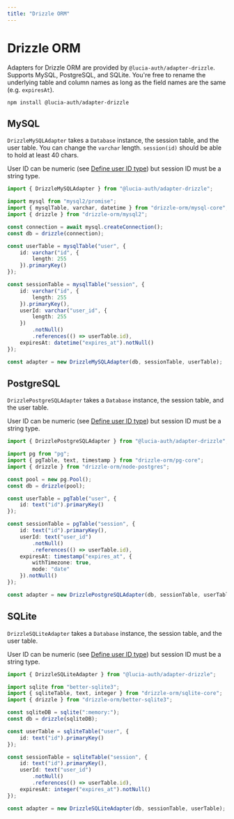```yaml
---
title: "Drizzle ORM"
---
```


# Drizzle ORM

Adapters for Drizzle ORM are provided by `@lucia-auth/adapter-drizzle`. Supports MySQL, PostgreSQL, and SQLite. You're free to rename the underlying table and column names as long as the field names are the same (e.g. `expiresAt`).

```
npm install @lucia-auth/adapter-drizzle
```

## MySQL

`DrizzleMySQLAdapter` takes a `Database` instance, the session table, and the user table. You can change the `varchar` length. `session(id)` should be able to hold at least 40 chars.

User ID can be numeric (see [Define user ID type](/basics/users#define-user-id-type)) but session ID must be a string type.

```ts
import { DrizzleMySQLAdapter } from "@lucia-auth/adapter-drizzle";

import mysql from "mysql2/promise";
import { mysqlTable, varchar, datetime } from "drizzle-orm/mysql-core";
import { drizzle } from "drizzle-orm/mysql2";

const connection = await mysql.createConnection();
const db = drizzle(connection);

const userTable = mysqlTable("user", {
	id: varchar("id", {
		length: 255
	}).primaryKey()
});

const sessionTable = mysqlTable("session", {
	id: varchar("id", {
		length: 255
	}).primaryKey(),
	userId: varchar("user_id", {
		length: 255
	})
		.notNull()
		.references(() => userTable.id),
	expiresAt: datetime("expires_at").notNull()
});

const adapter = new DrizzleMySQLAdapter(db, sessionTable, userTable);
```

## PostgreSQL

`DrizzlePostgreSQLAdapter` takes a `Database` instance, the session table, and the user table.

User ID can be numeric (see [Define user ID type](/basics/users#define-user-id-type)) but session ID must be a string type.

```ts
import { DrizzlePostgreSQLAdapter } from "@lucia-auth/adapter-drizzle";

import pg from "pg";
import { pgTable, text, timestamp } from "drizzle-orm/pg-core";
import { drizzle } from "drizzle-orm/node-postgres";

const pool = new pg.Pool();
const db = drizzle(pool);

const userTable = pgTable("user", {
	id: text("id").primaryKey()
});

const sessionTable = pgTable("session", {
	id: text("id").primaryKey(),
	userId: text("user_id")
		.notNull()
		.references(() => userTable.id),
	expiresAt: timestamp("expires_at", {
		withTimezone: true,
		mode: "date"
	}).notNull()
});

const adapter = new DrizzlePostgreSQLAdapter(db, sessionTable, userTable);
```

## SQLite

`DrizzleSQLiteAdapter` takes a `Database` instance, the session table, and the user table.

User ID can be numeric (see [Define user ID type](/basics/users#define-user-id-type)) but session ID must be a string type.

```ts
import { DrizzleSQLiteAdapter } from "@lucia-auth/adapter-drizzle";

import sqlite from "better-sqlite3";
import { sqliteTable, text, integer } from "drizzle-orm/sqlite-core";
import { drizzle } from "drizzle-orm/better-sqlite3";

const sqliteDB = sqlite(":memory:");
const db = drizzle(sqliteDB);

const userTable = sqliteTable("user", {
	id: text("id").primaryKey()
});

const sessionTable = sqliteTable("session", {
	id: text("id").primaryKey(),
	userId: text("user_id")
		.notNull()
		.references(() => userTable.id),
	expiresAt: integer("expires_at").notNull()
});

const adapter = new DrizzleSQLiteAdapter(db, sessionTable, userTable);
```
